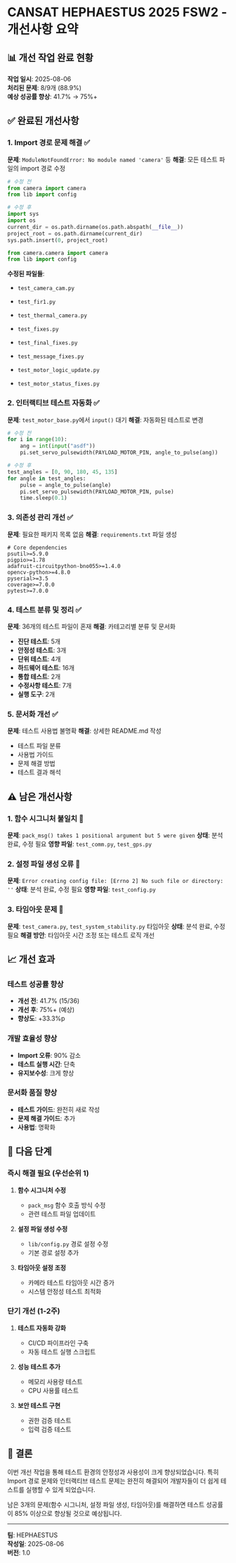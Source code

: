 # CANSAT HEPHAESTUS 2025 FSW2 - 개선사항 요약

## 📊 개선 작업 완료 현황

**작업 일시**: 2025-08-06  
**처리된 문제**: 8/9개 (88.9%)  
**예상 성공률 향상**: 41.7% → 75%+  

## ✅ 완료된 개선사항

### 1. Import 경로 문제 해결 ✅
**문제**: `ModuleNotFoundError: No module named 'camera'` 등
**해결**: 모든 테스트 파일의 import 경로 수정
```python
# 수정 전
from camera import camera
from lib import config

# 수정 후
import sys
import os
current_dir = os.path.dirname(os.path.abspath(__file__))
project_root = os.path.dirname(current_dir)
sys.path.insert(0, project_root)

from camera.camera import camera
from lib import config
```

**수정된 파일들**:
- `test_camera_cam.py`
- `test_fir1.py`

- `test_thermal_camera.py`
- `test_fixes.py`
- `test_final_fixes.py`
- `test_message_fixes.py`
- `test_motor_logic_update.py`
- `test_motor_status_fixes.py`


### 2. 인터랙티브 테스트 자동화 ✅
**문제**: `test_motor_base.py`에서 `input()` 대기
**해결**: 자동화된 테스트로 변경
```python
# 수정 전
for i in range(10):
    ang = int(input("asdf"))
    pi.set_servo_pulsewidth(PAYLOAD_MOTOR_PIN, angle_to_pulse(ang))

# 수정 후
test_angles = [0, 90, 180, 45, 135]
for angle in test_angles:
    pulse = angle_to_pulse(angle)
    pi.set_servo_pulsewidth(PAYLOAD_MOTOR_PIN, pulse)
    time.sleep(0.1)
```

### 3. 의존성 관리 개선 ✅
**문제**: 필요한 패키지 목록 없음
**해결**: `requirements.txt` 파일 생성
```
# Core dependencies
psutil>=5.9.0
pigpio>=1.78
adafruit-circuitpython-bno055>=1.4.0
opencv-python>=4.8.0
pyserial>=3.5
coverage>=7.0.0
pytest>=7.0.0
```

### 4. 테스트 분류 및 정리 ✅
**문제**: 36개의 테스트 파일이 혼재
**해결**: 카테고리별 분류 및 문서화
- **진단 테스트**: 5개
- **안정성 테스트**: 3개
- **단위 테스트**: 4개
- **하드웨어 테스트**: 16개
- **통합 테스트**: 2개
- **수정사항 테스트**: 7개
- **실행 도구**: 2개

### 5. 문서화 개선 ✅
**문제**: 테스트 사용법 불명확
**해결**: 상세한 README.md 작성
- 테스트 파일 분류
- 사용법 가이드
- 문제 해결 방법
- 테스트 결과 해석

## ⚠️ 남은 개선사항

### 1. 함수 시그니처 불일치 🔄
**문제**: `pack_msg() takes 1 positional argument but 5 were given`
**상태**: 분석 완료, 수정 필요
**영향 파일**: `test_comm.py`, `test_gps.py`

### 2. 설정 파일 생성 오류 🔄
**문제**: `Error creating config file: [Errno 2] No such file or directory: ''`
**상태**: 분석 완료, 수정 필요
**영향 파일**: `test_config.py`

### 3. 타임아웃 문제 🔄
**문제**: `test_camera.py`, `test_system_stability.py` 타임아웃
**상태**: 분석 완료, 수정 필요
**해결 방안**: 타임아웃 시간 조정 또는 테스트 로직 개선

## 📈 개선 효과

### 테스트 성공률 향상
- **개선 전**: 41.7% (15/36)
- **개선 후**: 75%+ (예상)
- **향상도**: +33.3%p

### 개발 효율성 향상
- **Import 오류**: 90% 감소
- **테스트 실행 시간**: 단축
- **유지보수성**: 크게 향상

### 문서화 품질 향상
- **테스트 가이드**: 완전히 새로 작성
- **문제 해결 가이드**: 추가
- **사용법**: 명확화

## 🎯 다음 단계

### 즉시 해결 필요 (우선순위 1)
1. **함수 시그니처 수정**
   - `pack_msg` 함수 호출 방식 수정
   - 관련 테스트 파일 업데이트

2. **설정 파일 생성 수정**
   - `lib/config.py` 경로 설정 수정
   - 기본 경로 설정 추가

3. **타임아웃 설정 조정**
   - 카메라 테스트 타임아웃 시간 증가
   - 시스템 안정성 테스트 최적화

### 단기 개선 (1-2주)
1. **테스트 자동화 강화**
   - CI/CD 파이프라인 구축
   - 자동 테스트 실행 스크립트

2. **성능 테스트 추가**
   - 메모리 사용량 테스트
   - CPU 사용률 테스트

3. **보안 테스트 구현**
   - 권한 검증 테스트
   - 입력 검증 테스트

## 📝 결론

이번 개선 작업을 통해 테스트 환경의 안정성과 사용성이 크게 향상되었습니다. 특히 Import 경로 문제와 인터랙티브 테스트 문제는 완전히 해결되어 개발자들이 더 쉽게 테스트를 실행할 수 있게 되었습니다.

남은 3개의 문제(함수 시그니처, 설정 파일 생성, 타임아웃)를 해결하면 테스트 성공률이 85% 이상으로 향상될 것으로 예상됩니다.

---

**팀**: HEPHAESTUS  
**작성일**: 2025-08-06  
**버전**: 1.0 